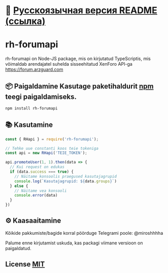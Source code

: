 # 🔗 [Русскоязычная версия README (ссылка)](https://github.com/miroshhhhha/rh-forumapi/blob/main/README.ru.md)
# rh-forumapi 

rh-forumapi on Node-JS package, mis on kirjutatud TypeScriptis, mis võimaldab arendajatel suhelda sisseehitatud XenForo API-ga https://forum.arzguard.com 

## 📦 Paigaldamine Kasutage paketihaldurit [npm](https://www.npmjs.com) teegi paigaldamiseks.

```bash
npm install rh-forumapi
```

## 📚 Kasutamine

```javascript
const { RHapi } = require('rh-forumapi');

// Tehke uue constanti koos teie tokeniga
const api = new RHapi('TEIE_TOKEN');

api.promoteUser(1, 1).then(data => {
  // Kui request on edukas
  if (data.success === true) { 
    // Näitame konsoolis praegused kasutajagrupid
    console.log(`Kasutajagrupid: ${data.groups}`)
  } else {
    // Näitame vea konsooli
    console.error(data)
  }
})
```

## ⚙️ Kaasaaitamine

Kõikide pakkumiste/bagide korral pöörduge Telegrami poole: @miroshhhha

Palume enne kirjutamist uskuda, kas packagi viimane versioon on paigaldatud.

## License [MIT](https://github.com/miroshhhhha/rh-forumapi/blob/main/LICENSE.md)
